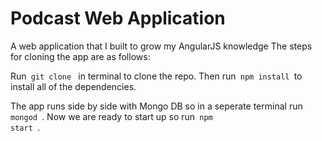 <h1> Podcast Web Application</h1>
A web application that I built to grow my AngularJS knowledge
The steps for cloning the app are as follows:

Run<code> git clone </code> in terminal to clone the repo.
Then run<code> npm install </code>to install all of the dependencies.

The app runs side by side with Mongo DB so in a seperate terminal run<code> mongod </code>.
Now we are ready to start up so run<code> npm start </code>.
